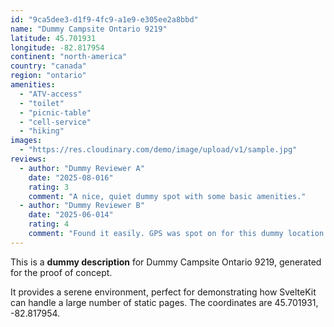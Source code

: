 ```yaml
---
id: "9ca5dee3-d1f9-4fc9-a1e9-e305ee2a8bbd"
name: "Dummy Campsite Ontario 9219"
latitude: 45.701931
longitude: -82.817954
continent: "north-america"
country: "canada"
region: "ontario"
amenities:
  - "ATV-access"
  - "toilet"
  - "picnic-table"
  - "cell-service"
  - "hiking"
images:
  - "https://res.cloudinary.com/demo/image/upload/v1/sample.jpg"
reviews:
  - author: "Dummy Reviewer A"
    date: "2025-08-016"
    rating: 3
    comment: "A nice, quiet dummy spot with some basic amenities."
  - author: "Dummy Reviewer B"
    date: "2025-06-014"
    rating: 4
    comment: "Found it easily. GPS was spot on for this dummy location."
---
```


This is a **dummy description** for Dummy Campsite Ontario 9219, generated for the proof of concept.

It provides a serene environment, perfect for demonstrating how SvelteKit can handle a large number of static pages. The coordinates are 45.701931, -82.817954.
